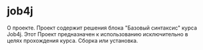 # job4j
О проекте. Проект содержит решения блока "Базовый синтаксис" курса Job4j. Этот Проект предназначен к использованию исключительно в целях прохождения курса.
Сборка или установка. 
